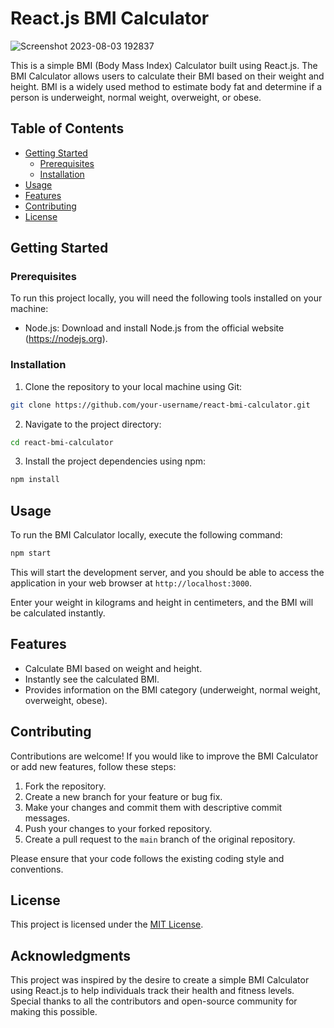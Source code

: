 
# React.js BMI Calculator
![Screenshot 2023-08-03 192837](https://github.com/nimeshaPriyangi/react-bootstrap-bmi-calculator/assets/5120389/3bf7bfd5-317a-42a3-986c-579bb3b00cdb)

This is a simple BMI (Body Mass Index) Calculator built using React.js. The BMI Calculator allows users to calculate their BMI based on their weight and height. BMI is a widely used method to estimate body fat and determine if a person is underweight, normal weight, overweight, or obese.

## Table of Contents

- [Getting Started](#getting-started)
  - [Prerequisites](#prerequisites)
  - [Installation](#installation)
- [Usage](#usage)
- [Features](#features)
- [Contributing](#contributing)
- [License](#license)

## Getting Started

### Prerequisites

To run this project locally, you will need the following tools installed on your machine:

- Node.js: Download and install Node.js from the official website (https://nodejs.org).

### Installation

1. Clone the repository to your local machine using Git:

```bash
git clone https://github.com/your-username/react-bmi-calculator.git
```

2. Navigate to the project directory:

```bash
cd react-bmi-calculator
```

3. Install the project dependencies using npm:

```bash
npm install
```

## Usage

To run the BMI Calculator locally, execute the following command:

```bash
npm start
```

This will start the development server, and you should be able to access the application in your web browser at `http://localhost:3000`.

Enter your weight in kilograms and height in centimeters, and the BMI will be calculated instantly.

## Features

- Calculate BMI based on weight and height.
- Instantly see the calculated BMI.
- Provides information on the BMI category (underweight, normal weight, overweight, obese).

## Contributing

Contributions are welcome! If you would like to improve the BMI Calculator or add new features, follow these steps:

1. Fork the repository.
2. Create a new branch for your feature or bug fix.
3. Make your changes and commit them with descriptive commit messages.
4. Push your changes to your forked repository.
5. Create a pull request to the `main` branch of the original repository.

Please ensure that your code follows the existing coding style and conventions.

## License

This project is licensed under the [MIT License](LICENSE).

## Acknowledgments

This project was inspired by the desire to create a simple BMI Calculator using React.js to help individuals track their health and fitness levels. Special thanks to all the contributors and open-source community for making this possible.

